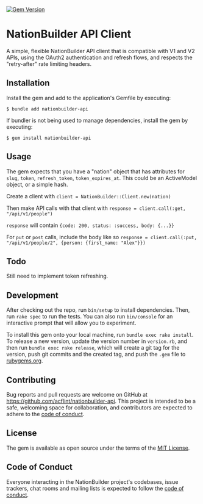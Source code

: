 [![Gem Version](https://badge.fury.io/rb/nationbuilder-api.svg)](https://badge.fury.io/rb/nationbuilder-api)

# NationBuilder API Client

A simple, flexible NationBuilder API client that is compatible with V1 and V2 APIs, using the OAuth2 authentication and refresh flows, and respects the "retry-after" rate limiting headers.

## Installation

Install the gem and add to the application's Gemfile by executing:

    $ bundle add nationbuilder-api

If bundler is not being used to manage dependencies, install the gem by executing:

    $ gem install nationbuilder-api

## Usage

The gem expects that you have a "nation" object that has attributes for `slug`, `token`, `refresh_token`, `token_expires_at`. This could be an ActiveModel object, or a simple hash.

Create a client with `client = NationBuilder::Client.new(nation)`

Then make API calls with that client with `response = client.call(:get, "/api/v1/people")`

`response` will contain `{code: 200, status: :success, body: {...}}`

For `put` or `post` calls, include the body like so `response = client.call(:put, "/api/v1/people/2", {person: {first_name: "Alex"}})`

## Todo

Still need to implement token refreshing.

## Development

After checking out the repo, run `bin/setup` to install dependencies. Then, run `rake spec` to run the tests. You can also run `bin/console` for an interactive prompt that will allow you to experiment.

To install this gem onto your local machine, run `bundle exec rake install`. To release a new version, update the version number in `version.rb`, and then run `bundle exec rake release`, which will create a git tag for the version, push git commits and the created tag, and push the `.gem` file to [rubygems.org](https://rubygems.org).

## Contributing

Bug reports and pull requests are welcome on GitHub at https://github.com/acflint/nationbuilder-api. This project is intended to be a safe, welcoming space for collaboration, and contributors are expected to adhere to the [code of conduct](https://github.com/acflint/nationbuilder-api/blob/main/CODE_OF_CONDUCT.md).

## License

The gem is available as open source under the terms of the [MIT License](https://opensource.org/licenses/MIT).

## Code of Conduct

Everyone interacting in the NationBuilder project's codebases, issue trackers, chat rooms and mailing lists is expected to follow the [code of conduct](https://github.com/acflint/nationbuilder-api/blob/main/CODE_OF_CONDUCT.md).
